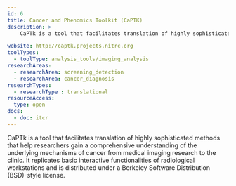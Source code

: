 ```yaml
---
id: 6
title: Cancer and Phenomics Toolkit (CaPTK)
description: >
    CaPTk is a tool that facilitates translation of highly sophisticated methods that help researchers gain a comprehensive understanding of the underlying mechanisms of cancer from medical imaging research to the clinic.

website: http://captk.projects.nitrc.org
toolTypes:
  - toolType: analysis_tools/imaging_analysis
researchAreas:
  - researchArea: screening_detection
  - researchArea: cancer_diagnosis
researchTypes:
  - researchType : translational
resourceAccess:
  type: open
docs:
  - doc: itcr
---
```

CaPTk is a tool that facilitates translation of highly sophisticated methods that help researchers gain a comprehensive understanding of the underlying mechanisms of cancer from medical imaging research to the clinic. It replicates basic interactive functionalities of radiological workstations and is distributed under a Berkeley Software Distribution (BSD)-style license.